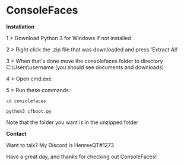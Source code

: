 # ConsoleFaces

**Installation**

1 > Download Python 3 for Windows if not installed

2 > Right click the .zip file that was downloaded and press 'Extract All'

3 > When that's done move the consolefaces folder to directory C:\Users\username (you should see documents and downloads)

4 > Open cmd.exe

5 > Run these commands:

  `cd consolefaces`
  
  `python3 cfboot.py`

Note that the folder you want is in the unzipped folder
  
  
  **Contact**
  
  Want to talk? My Discord is HenreeQT#1273
  
  
  Have a great day, and thanks for checking out ConsoleFaces!
